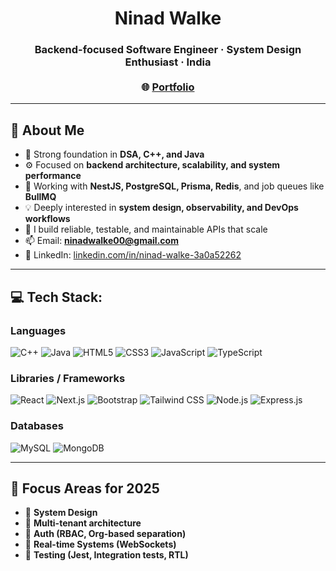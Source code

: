 <h1 align="center">Ninad Walke</h1>
<h3 align="center">
  Backend-focused Software Engineer · System Design Enthusiast · India  
  <br/><br/>
  🌐 <a href="https://ninad-walke.onrender.com/" target="_blank">Portfolio</a>
</h3>

---

## 💼 About Me

- 🧠 Strong foundation in **DSA, C++, and Java**
- ⚙️ Focused on **backend architecture, scalability, and system performance**
- 🧱 Working with **NestJS, PostgreSQL, Prisma, Redis**, and job queues like **BullMQ**
- 💡 Deeply interested in **system design, observability, and DevOps workflows**
- 🎯 I build reliable, testable, and maintainable APIs that scale
- 📫 Email: **ninadwalke00@gmail.com**
- 🔗 LinkedIn: <a href="https://www.linkedin.com/in/ninad-walke-3a0a52262/">linkedin.com/in/ninad-walke-3a0a52262</a>
---
## 💻 Tech Stack:

<h3 align="left">Languages</h3>
<p align="left"> 

<img src="https://img.shields.io/badge/c++-%2300599C.svg?style=for-the-badge&logo=c%2B%2B&logoColor=white" alt="C++"/>
<img src="https://img.shields.io/badge/java-%23ED8B00.svg?style=for-the-badge&logo=openjdk&logoColor=white" alt="Java"/>
<img src="https://img.shields.io/badge/html5-%23E34F26.svg?style=for-the-badge&logo=html5&logoColor=white" alt="HTML5"/>
<img src="https://img.shields.io/badge/css3-%231572B6.svg?style=for-the-badge&logo=css3&logoColor=white" alt="CSS3"/>
<img src="https://img.shields.io/badge/javascript-%23323330.svg?style=for-the-badge&logo=javascript&logoColor=%23F7DF1E" alt="JavaScript"/>
<img src="https://img.shields.io/badge/typescript-%23007ACC.svg?style=for-the-badge&logo=typescript&logoColor=white" alt="TypeScript"/>

</p>

<h3 align="left">Libraries / Frameworks</h3>
<p align="left">

  <img src="https://img.shields.io/badge/react-%2320232a.svg?style=for-the-badge&logo=react&logoColor=%2361DAFB" alt="React"/>
  <img src="https://img.shields.io/badge/next.js-black?style=for-the-badge&logo=next.js&logoColor=white" alt="Next.js"/>
  <img src="https://img.shields.io/badge/bootstrap-%238511FA.svg?style=for-the-badge&logo=bootstrap&logoColor=white" alt="Bootstrap"/>
  <img src="https://img.shields.io/badge/tailwindcss-%2338B2AC.svg?style=for-the-badge&logo=tailwind-css&logoColor=white" alt="Tailwind CSS"/>
  <img src="https://img.shields.io/badge/node.js-6DA55F?style=for-the-badge&logo=node.js&logoColor=white" alt="Node.js"/>
  <img src="https://img.shields.io/badge/express.js-%23404d59.svg?style=for-the-badge&logo=express&logoColor=%2361DAFB" alt="Express.js"/>

</p>

<h3 align="left">Databases</h3>
<p align="left">

  <img src="https://img.shields.io/badge/mysql-%2300000f.svg?style=for-the-badge&logo=mysql&logoColor=white" alt="MySQL"/>
  <img src="https://img.shields.io/badge/MongoDB-%234ea94b.svg?style=for-the-badge&logo=mongodb&logoColor=white" alt="MongoDB"/>

</p>

---

## 📌 Focus Areas for 2025
- 🔹 **System Design**
- 🔹 **Multi-tenant architecture**
- 🔹 **Auth (RBAC, Org-based separation)**
- 🔹 **Real-time Systems (WebSockets)**
- 🔹 **Testing (Jest, Integration tests, RTL)**
